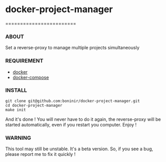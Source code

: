 # docker-project-manager
========================

### ABOUT

Set a reverse-proxy to manage multiple projects simultaneously

### REQUIREMENT

- [docker](https://docs.docker.com/install/)
- [docker-compose](https://docs.docker.com/compose/install/)

### INSTALL

```console
git clone git@github.com:boninir/docker-project-manager.git
cd docker-project-manager
make init
```

And it's done ! You will never have to do it again, the reverse-proxy will be started automatically, even if you restart you computer.
Enjoy !

### WARNING

This tool may still be unstable. It's a beta version. So, if you see a bug, please report me to fix it quickly !